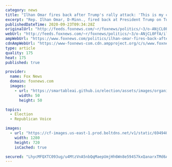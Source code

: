 ```yaml
---
category: news
title: "Ilhan Omar fires back after Trump's rally attack: 'This is my country'"
excerpt: "Rep. Ilhan Omar, D-Minn., fired back at President Trump on Tuesday night after he told a rally crowd she was lecturing Republicans on how to run the country and referenced her native Somalia. "
publishedDateTime: 2020-09-23T09:34:28Z
originalUrl: "http://feeds.foxnews.com/~r/foxnews/politics/~3/o-ANjCL0FfA/ilhan-omar-fires-back-after-trumps-rally-attack-this-is-my-country"
webUrl: "http://feeds.foxnews.com/~r/foxnews/politics/~3/o-ANjCL0FfA/ilhan-omar-fires-back-after-trumps-rally-attack-this-is-my-country"
ampWebUrl: "https://www.foxnews.com/politics/ilhan-omar-fires-back-after-trumps-rally-attack-this-is-my-country.amp"
cdnAmpWebUrl: "https://www-foxnews-com.cdn.ampproject.org/c/s/www.foxnews.com/politics/ilhan-omar-fires-back-after-trumps-rally-attack-this-is-my-country.amp"
type: article
quality: 175
heat: 175
published: true

provider:
  name: Fox News
  domain: foxnews.com
  images:
    - url: "https://smartableai.github.io/election/assets/images/organizations/foxnews.com-50x50.jpg"
      width: 50
      height: 50

topics:
  - Election
  - Republican Voice

images:
  - url: "https://cf-images.us-east-1.prod.boltdns.net/v1/static/694940094001/fe317574-1e0f-43c1-a413-32249f7ed940/70d82e25-4342-4ec2-8083-84d7bbc4c355/1280x720/match/image.jpg"
    width: 1280
    height: 720
    isCached: true

secured: "LhycMFQXTC093ug/u4MtzVnA5nbQqMaepUmjHh6Wn8e594S7kxQanarxTMd6Aq/j77pYgOLdIuiKSjuVCKPpXfdaaEIKyAU8srJ3Ziw7irgTFGPT5QA0lN+1JSNAdYijxPWBVXtDLLF9N3VUXRs/L9gfSr71EOZOxuJgmc2joCAiSTAkKt0+phQnudFLTkVrnL4qkxh04ReDyr9977RAz9oKUAhVO6n6WZ9Pt17l+AIGS+TRY31P1DjAEoF1xdpvP5NxiAQtJWrnNOwCkBuo+6OkPbFKSwf70ET+Ym8wmokOdffBhnu7Yt5hQHzcikPWMEVtcQb3DGOL0TKEyUIRcE0Lv4+TROZiIXPEHIcSMUo=;aDFtJurcNksv4FiCIbhUAQ=="
---
```


